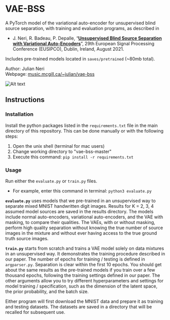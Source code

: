 # VAE-BSS
  
A PyTorch model of the variational auto-encoder for unsupervised blind source separation, with training and evaluation programs, as described in

* J. Neri, R. Badeau, P. Depalle, “[**Unsupervised Blind Source Separation with Variational Auto-Encoders**](https://www.music.mcgill.ca/~julian/wp-content/uploads/2021/06/2021_eusipco_vae_bss_neri.pdf)”, 29th European Signal Processing Conference (EUSIPCO), Dublin, Ireland, August 2021.

Includes pre-trained models located in `saves/pretrained` (~80mb total).

Author: Julian Neri  
Webpage: [music.mcgill.ca/~julian/vae-bss](https://www.music.mcgill.ca/~julian/vae-bss)

![Alt text](docs/imgs/diagram.png?raw=true "Title")

## Instructions

### Installation

Install the python packages listed in the `requirements.txt` file in the main directory of this repository.
This can be done manually or with the following steps:

1. Open the unix shell (terminal for mac users)
2. Change working directory to "vae-bss-master"
3. Execute this command: `pip install -r requirements.txt`

### Usage

Run either the `evaluate.py` or `train.py` files.
* For example, enter this command in terminal: `python3 evaluate.py`

**`evaluate.py`** uses models that we pre-trained in an unsupervised way to separate mixed MNIST handwritten digit images.
Results for K = 2, 3, 4 assumed model sources are saved in the results directory. The models include normal auto-encoders, variational auto-encoders, and the VAE with masking, to compare their qualities. The VAEs, with or without masking, perform high quality separation without knowing the true number of source images in the mixture and without ever having access to the true ground truth source images. 

**`train.py`** starts from scratch and trains a VAE model solely on data mixtures in an unsupervised way. It demonstrates the training procedure described in our paper. The number of epochs for training / testing is defined in `argparser.py`. Separation is clear within the first 10 epochs. You should get about the same results as the pre-trained models if you train over a few thousand epochs, following the training settings defined in our paper. The other arguments allow you to try different hyperparameters and settings for model training / specification, such as the dimension of the latent space, the prior probability, and the batch size.

Either program will first download the MNIST data and prepare it as training and testing datasets. The datasets are saved in a directory that will be recalled for subsequent use.
